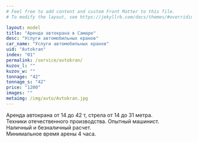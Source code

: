 ```yaml
---
# Feel free to add content and custom Front Matter to this file.
# To modify the layout, see https://jekyllrb.com/docs/themes/#overriding-theme-defaults

layout: model
title: "Аренда автокрана в Самаре"
desc: "Услуги автомобильных кранов"
car_name: "Услуги автомобильных кранов"
uid: "Avtokran"
index: "01"
permalink: /service/avtokran/
kuzov_l: ""
kuzov_w: ""
tonnage: "42"
tonnage_s: "42"
price: "1200"
images: ""
metaimg: /img/avto/Avtokran.jpg
---
```


Аренда автокрана от 14 до 42 т, стрела от 14 до 31 метра.  
Техники отечественного производства. Опытный машинист.  
Наличный и безналичный расчет.  
Минимальное время арены 4 часа.  